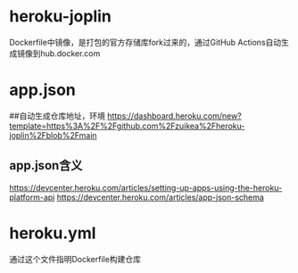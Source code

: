 # heroku-joplin
Dockerfile中镜像，是打包的官方存储库fork过来的，通过GitHub Actions自动生成镜像到hub.docker.com

# app.json
##自动生成仓库地址，环境
https://dashboard.heroku.com/new?template=https%3A%2F%2Fgithub.com%2Fzuikea%2Fheroku-joplin%2Fblob%2Fmain
## app.json含义
https://devcenter.heroku.com/articles/setting-up-apps-using-the-heroku-platform-api
https://devcenter.heroku.com/articles/app-json-schema
# heroku.yml
通过这个文件指明Dockerfile构建仓库
